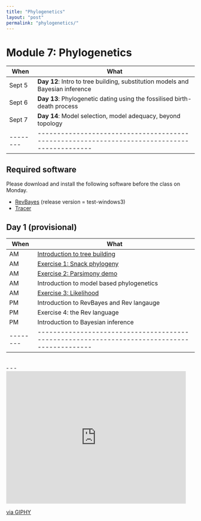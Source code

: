 ```yaml
---
title: "Phylogenetics"
layout: "post" 
permalink: "phylogenetics/"
---
```


# Module 7: Phylogenetics 

| When   | What                                                                                       |
|--------|--------------------------------------------------------------------------------------------|
| Sept 5 | **Day 12**: Intro to tree building, substitution models and Bayesian inference             |
| Sept 6 | **Day 13**: Phylogenetic dating using the fossilised birth-death process                   |
| Sept 7 | **Day 14**: Model selection, model adequacy, beyond topology                               |
|--------|--------------------------------------------------------------------------------------------|


## Required software

Please download and install the following software before the class on Monday. 

* [RevBayes](https://github.com/revbayes/revbayes/releases/tag/test-windows3) (release version = test-windows3)
* [Tracer](http://tree.bio.ed.ac.uk/software/tracer/)

## Day 1 (provisional)

| When   | What                                                                                       |
|--------|--------------------------------------------------------------------------------------------|
| AM | [Introduction to tree building]({{site.baseurl}}/slides/7_phylogenetics/part1.pdf)             |
| AM | [Exercise 1: Snack phylogeny]({{site.baseurl}}/phylogenetics/snack_phylogeny)                   |
| AM | [Exercise 2: Parsimony demo]({{site.baseurl}}/phylogenetics/parsimony)                   |
| AM | Introduction to model based phylogenetics                |
| AM | [Exercise 3: Likelihood]({{site.baseurl}}/phylogenetics/likelihood)                   |
| PM | Introduction to RevBayes and Rev langauge |
| PM | Exercise 4: the Rev language         |
| PM | Introduction to Bayesian inference |
|--------|--------------------------------------------------------------------------------------------|


<br>
- - -
<br>

<iframe src="https://giphy.com/embed/R46UjhMjeOGVhKS1sD" width="480" height="354" frameBorder="0" class="giphy-embed" allowFullScreen></iframe><p><a href="https://giphy.com/gifs/tcm-black-excellence-nicholas-brothers-the-R46UjhMjeOGVhKS1sD">via GIPHY</a></p>

